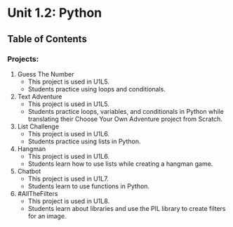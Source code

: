 # Unit 1.2: Python

## Table of Contents

### Projects:

1. Guess The Number
    * This project is used in U1L5.
    * Students practice using loops and conditionals.
2. Text Adventure
    * This project is used in U1L5.
    * Students practice loops, variables, and conditionals in Python while translating their Choose Your Own Adventure project from Scratch.
3. List Challenge
    * This project is used in U1L6.
    * Students practice using lists in Python.
4. Hangman
    * This project is used in U1L6.
    * Students learn how to use lists while creating a hangman game.
5. Chatbot
    * This project is used in U1L7.
    * Students learn to use functions in Python.
6. #AllTheFilters
    * This project is used in U1L8.
    * Students learn about libraries and use the PIL library to create filters for an image.
